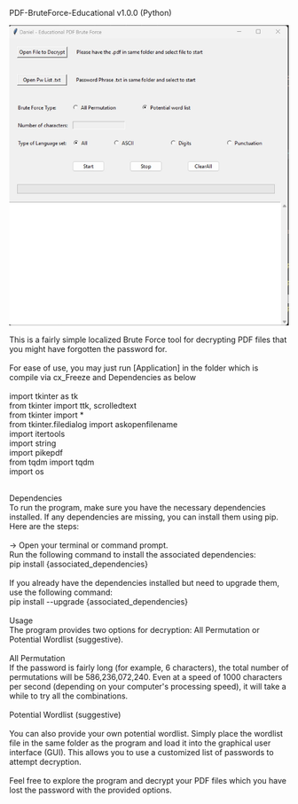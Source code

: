 PDF-BruteForce-Educational v1.0.0 (Python)

![Image00](https://github.com/DanielTan1985/PDF-BruteForce-Educational/blob/main/Image00.jpg?raw=true)

This is a fairly simple localized Brute Force tool for decrypting PDF files that you might have forgotten the password for.<br>
<br>
For ease of use, you may just run [Application] in the folder which is compile via cx_Freeze and Dependencies as below<br>
<br>
import tkinter as tk <br>
from tkinter import ttk, scrolledtext<br>
from tkinter import *<br>
from tkinter.filedialog import askopenfilename<br>
import itertools<br>
import string<br>
import pikepdf<br>
from tqdm import tqdm<br>
import os<br>
<br>

Dependencies<br>
To run the program, make sure you have the necessary dependencies installed. If any dependencies are missing, you can install them using pip. Here are the steps:<br>
<br>
-> Open your terminal or command prompt.<br>
Run the following command to install the associated dependencies:<br>
pip install {associated_dependencies}<br>
<br>
If you already have the dependencies installed but need to upgrade them, use the following command:<br>
pip install --upgrade {associated_dependencies}<br>
<br>
Usage<br>
The program provides two options for decryption: All Permutation or Potential Wordlist (suggestive).<br>
<br>
All Permutation<br>
If the password is fairly long (for example, 6 characters), the total number of permutations will be 586,236,072,240. Even at a speed of 1000 characters per second (depending on your computer's processing speed), it will take a while to try all the combinations.<br>
<br>
Potential Wordlist (suggestive)<br>
<br>
You can also provide your own potential wordlist. Simply place the wordlist file in the same folder as the program and load it into the graphical user interface (GUI). This allows you to use a customized list of passwords to attempt decryption.<br>
<br>
Feel free to explore the program and decrypt your PDF files which you have lost the password with the provided options.
